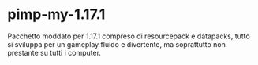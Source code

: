 # pimp-my-1.17.1
Pacchetto moddato per 1.17.1 compreso di resourcepack e datapacks, tutto si sviluppa per un gameplay fluido e divertente, ma soprattutto non prestante su tutti i computer.
